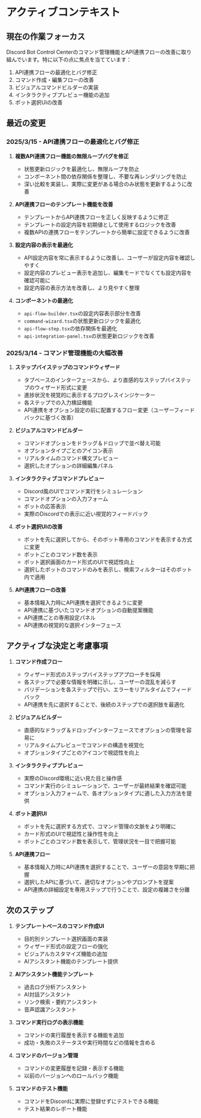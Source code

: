 # アクティブコンテキスト

## 現在の作業フォーカス

Discord Bot Control Centerのコマンド管理機能とAPI連携フローの改善に取り組んでいます。特に以下の点に焦点を当てています：

1. API連携フローの最適化とバグ修正
2. コマンド作成・編集フローの改善
3. ビジュアルコマンドビルダーの実装
4. インタラクティブプレビュー機能の追加
5. ボット選択UIの改善

## 最近の変更

### 2025/3/15 - API連携フローの最適化とバグ修正

1. **複数API連携フロー機能の無限ループバグを修正**
   - 状態更新ロジックを最適化し、無限ループを防止
   - コンポーネント間の依存関係を整理し、不要な再レンダリングを防止
   - 深い比較を実装し、実際に変更がある場合のみ状態を更新するように改善

2. **API連携フローのテンプレート機能を改善**
   - テンプレートからAPI連携フローを正しく反映するように修正
   - テンプレートの設定内容を初期値として使用するロジックを改善
   - 複数APIの連携フローをテンプレートから簡単に設定できるように改善

3. **設定内容の表示を最適化**
   - API設定内容を常に表示するように改善し、ユーザーが設定内容を確認しやすく
   - 設定内容のプレビュー表示を追加し、編集モードでなくても設定内容を確認可能に
   - 設定内容の表示方法を改善し、より見やすく整理

4. **コンポーネントの最適化**
   - `api-flow-builder.tsx`の設定内容表示部分を改善
   - `command-wizard.tsx`の状態更新ロジックを最適化
   - `api-flow-step.tsx`の依存関係を最適化
   - `api-integration-panel.tsx`の状態更新ロジックを改善

### 2025/3/14 - コマンド管理機能の大幅改善

1. **ステップバイステップのコマンドウィザード**
   - タブベースのインターフェースから、より直感的なステップバイステップのウィザード形式に変更
   - 進捗状況を視覚的に表示するプログレスインジケーター
   - 各ステップでの入力検証機能
   - API連携をオプション設定の前に配置するフロー変更（ユーザーフィードバックに基づく改善）

2. **ビジュアルコマンドビルダー**
   - コマンドオプションをドラッグ＆ドロップで並べ替え可能
   - オプションタイプごとのアイコン表示
   - リアルタイムのコマンド構文プレビュー
   - 選択したオプションの詳細編集パネル

3. **インタラクティブコマンドプレビュー**
   - Discord風のUIでコマンド実行をシミュレーション
   - コマンドオプションの入力フォーム
   - ボットの応答表示
   - 実際のDiscordでの表示に近い視覚的フィードバック

4. **ボット選択UIの改善**
   - ボットを先に選択してから、そのボット専用のコマンドを表示する方式に変更
   - ボットごとのコマンド数を表示
   - ボット選択画面のカード形式のUIで視認性向上
   - 選択したボットのコマンドのみを表示し、検索フィルターはそのボット内で適用

5. **API連携フローの改善**
   - 基本情報入力時にAPI連携を選択できるように変更
   - API連携に基づいたコマンドオプションの自動提案機能
   - API連携ごとの専用設定パネル
   - API連携の視覚的な選択インターフェース

## アクティブな決定と考慮事項

1. **コマンド作成フロー**
   - ウィザード形式のステップバイステップアプローチを採用
   - 各ステップで必要な情報を明確に示し、ユーザーの混乱を減らす
   - バリデーションを各ステップで行い、エラーをリアルタイムでフィードバック
   - API連携を先に選択することで、後続のステップでの選択肢を最適化

2. **ビジュアルビルダー**
   - 直感的なドラッグ＆ドロップインターフェースでオプションの管理を容易に
   - リアルタイムプレビューでコマンドの構造を視覚化
   - オプションタイプごとのアイコンで視認性を向上

3. **インタラクティブプレビュー**
   - 実際のDiscord環境に近い見た目と操作感
   - コマンド実行のシミュレーションで、ユーザーが最終結果を確認可能
   - オプション入力フォームで、各オプションタイプに適した入力方法を提供

4. **ボット選択UI**
   - ボットを先に選択する方式で、コマンド管理の文脈をより明確に
   - カード形式のUIで視認性と操作性を向上
   - ボットごとのコマンド数を表示して、管理状況を一目で把握可能

5. **API連携フロー**
   - 基本情報入力時にAPI連携を選択することで、ユーザーの意図を早期に把握
   - 選択したAPIに基づいて、適切なオプションやプロンプトを提案
   - API連携の詳細設定を専用ステップで行うことで、設定の複雑さを分離

## 次のステップ

1. **テンプレートベースのコマンド作成UI**
   - 目的別テンプレート選択画面の実装
   - ウィザード形式の設定フローの強化
   - ビジュアルカスタマイズ機能の追加
   - AIアシスタント機能のテンプレート提供

2. **AIアシスタント機能テンプレート**
   - 過去ログ分析アシスタント
   - AI対話アシスタント
   - リンク検索・要約アシスタント
   - 音声認識アシスタント

3. **コマンド実行ログの表示機能**
   - コマンドの実行履歴を表示する機能を追加
   - 成功・失敗のステータスや実行時間などの情報を含める

4. **コマンドのバージョン管理**
   - コマンドの変更履歴を記録・表示する機能
   - 以前のバージョンへのロールバック機能

5. **コマンドのテスト機能**
   - コマンドをDiscordに実際に登録せずにテストできる機能
   - テスト結果のレポート機能
